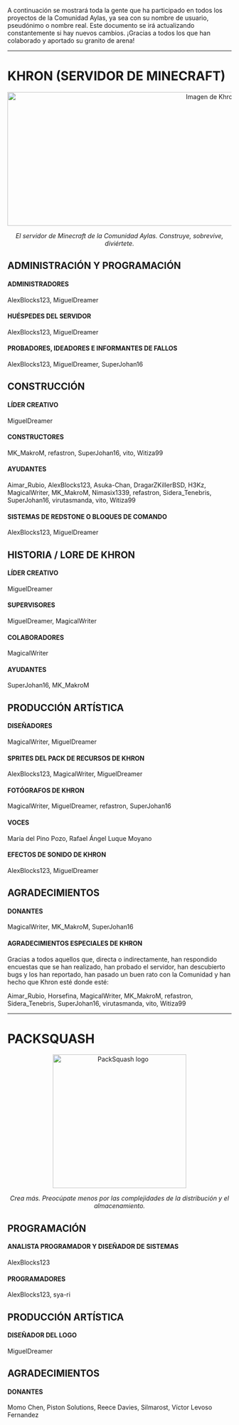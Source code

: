 
A continuación se mostrará toda la gente que ha participado en todos los proyectos de la Comunidad Aylas, ya sea con su nombre de usuario, pseudónimo o nombre real. Este documento se irá actualizando constantemente si hay nuevos cambios. ¡Gracias a todos los que han colaborado y aportado su granito de arena!

- - -

# KHRON (SERVIDOR DE MINECRAFT)

<p align="center"><img src="https://khroncomunidadaylas.files.wordpress.com/2020/04/cropped-2020-04-02_17.23.47.png" alt="Imagen de Khron" width="900" height="300"></p>
<p align="center"><i>El servidor de Minecraft de la Comunidad Aylas. Construye, sobrevive, diviértete.</i></p>

## ADMINISTRACIÓN Y PROGRAMACIÓN

#### ADMINISTRADORES

AlexBlocks123, MiguelDreamer

#### HUÉSPEDES DEL SERVIDOR

AlexBlocks123, MiguelDreamer

#### PROBADORES, IDEADORES E INFORMANTES DE FALLOS

AlexBlocks123, MiguelDreamer, SuperJohan16

## CONSTRUCCIÓN

#### LÍDER CREATIVO

MiguelDreamer

#### CONSTRUCTORES

MK_MakroM, refastron, SuperJohan16, vito, Witiza99

#### AYUDANTES

Aimar_Rubio, AlexBlocks123, Asuka-Chan, DragarZKillerBSD, H3Kz, MagicalWriter, MK_MakroM, Nimasix1339, refastron, Sidera_Tenebris, SuperJohan16, virutasmanda, vito, Witiza99

#### SISTEMAS DE REDSTONE O BLOQUES DE COMANDO

AlexBlocks123, MiguelDreamer

## HISTORIA / LORE DE KHRON

#### LÍDER CREATIVO

MiguelDreamer

#### SUPERVISORES

MiguelDreamer, MagicalWriter

#### COLABORADORES

MagicalWriter

#### AYUDANTES

SuperJohan16, MK_MakroM

## PRODUCCIÓN ARTÍSTICA

#### DISEÑADORES

MagicalWriter, MiguelDreamer

#### SPRITES DEL PACK DE RECURSOS DE KHRON

AlexBlocks123, MagicalWriter, MiguelDreamer

#### FOTÓGRAFOS DE KHRON

MagicalWriter, MiguelDreamer, refastron, SuperJohan16

#### VOCES

María del Pino Pozo, Rafael Ángel Luque Moyano

#### EFECTOS DE SONIDO DE KHRON

AlexBlocks123, MiguelDreamer

## AGRADECIMIENTOS

#### DONANTES

MagicalWriter, MK_MakroM, SuperJohan16

#### AGRADECIMIENTOS ESPECIALES DE KHRON

Gracias a todos aquellos que, directa o indirectamente, han respondido encuestas que se han realizado, han probado el servidor, han descubierto bugs y los han reportado, han pasado un buen rato con la Comunidad y han hecho que Khron esté donde esté:

Aimar_Rubio, Horsefina, MagicalWriter, MK_MakroM, refastron, Sidera_Tenebris, SuperJohan16, virutasmanda, vito, Witiza99

- - -

# PACKSQUASH

<p align="center"><img src="https://user-images.githubusercontent.com/31966940/124388201-1f40eb80-dce2-11eb-88e8-3934d7d73c0a.png" alt="PackSquash logo" width="300" height="300"></p>
<p align="center"><i>Crea más. Preocúpate menos por las complejidades de la distribución y el almacenamiento. </i></p>

## PROGRAMACIÓN

#### ANALISTA PROGRAMADOR Y DISEÑADOR DE SISTEMAS

AlexBlocks123

#### PROGRAMADORES

AlexBlocks123, sya-ri

## PRODUCCIÓN ARTÍSTICA

#### DISEÑADOR DEL LOGO

MiguelDreamer

## AGRADECIMIENTOS

#### DONANTES

Momo Chen, Piston Solutions, Reece Davies, Silmarost, Víctor Levoso Fernandez
